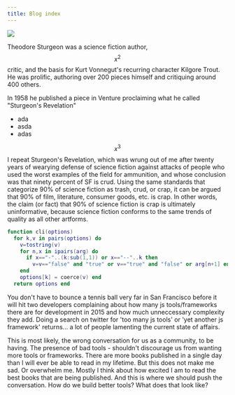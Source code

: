 ```yaml
---
title: Blog index
---
```


<img class="right200" src="https://thumbs.dreamstime.com/b/racetrack-5355292.jpg">

Theodore Sturgeon was a science fiction author, $$x^2$$ critic, and the basis
for Kurt Vonnegut's recurring character Kilgore Trout. He was
prolific, authoring over 200 pieces himself and critiquing around 400
others.

In 1958 he published a piece in Venture proclaiming what he called
"Sturgeon's Revelation"
- ada
- asda
- adas


$$x^3$$ I repeat Sturgeon's Revelation, which was wrung out of me after twenty
years of wearying defense of science fiction against attacks of people
who used the worst examples of the field for ammunition, and whose
conclusion was that ninety percent of SF is crud. Using the same
standards that categorize 90% of science fiction as trash, crud, or
crap, it can be argued that 90% of film, literature, consumer goods,
etc. is crap. In other words, the claim (or fact) that 90% of science
fiction is crap is ultimately uninformative, because science fiction
conforms to the same trends of quality as all other artforms.

```lua
function cli(options) 
  for k,v in pairs(options) do
    v=tostring(v)
    for n,x in ipairs(arg) do
      if x=="-"..(k:sub(1,1)) or x=="--"..k then
        v=v=="false" and "true" or v=="true" and "false" or arg[n+1] end
    end 
    options[k] = coerce(v) end 
  return options end 
```

You don't have to bounce a tennis ball very far in San Francisco
before it will hit two developers complaining about how many js
tools/frameworks there are for development in 2015 and how much
unneccessary complexity they add. Doing a search on twitter for 'too
many js tools' or 'yet another js framework' returns... a lot of
people lamenting the current state of affairs.

This is most likely, the wrong conversation for us as a community, to
be having. The presence of bad tools - shouldn't discourage us from
wanting more tools or frameworks. There are more books published in a
single day than I will ever be able to read in my lifetime. But this
does not make me sad. Or overwhelm me. Mostly I think about how
excited I am to read the best books that are being published. And this
is where we should push the conversation. How do we build better
tools? What does that look like?
<i class="fa-solid fa-house"></i>

